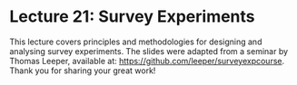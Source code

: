 # Lecture 21: Survey Experiments

This lecture covers principles and methodologies for designing and analysing survey experiments. The slides were adapted from a seminar by Thomas Leeper, available at: <https://github.com/leeper/surveyexpcourse>. Thank you for sharing your great work!